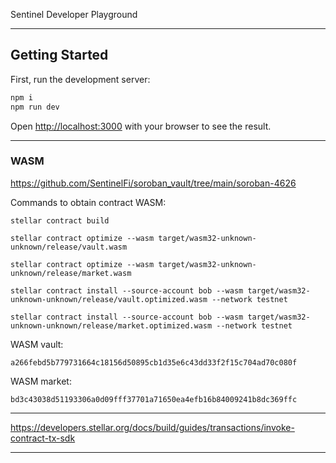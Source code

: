 Sentinel Developer Playground

---

## Getting Started

First, run the development server:

```bash
npm i
npm run dev
```

Open [http://localhost:3000](http://localhost:3000) with your browser to see the result.

---

### WASM

https://github.com/SentinelFi/soroban_vault/tree/main/soroban-4626

Commands to obtain contract WASM:

```
stellar contract build

stellar contract optimize --wasm target/wasm32-unknown-unknown/release/vault.wasm

stellar contract optimize --wasm target/wasm32-unknown-unknown/release/market.wasm

stellar contract install --source-account bob --wasm target/wasm32-unknown-unknown/release/vault.optimized.wasm --network testnet

stellar contract install --source-account bob --wasm target/wasm32-unknown-unknown/release/market.optimized.wasm --network testnet
```

WASM vault:

```
a266febd5b779731664c18156d50895cb1d35e6c43dd33f2f15c704ad70c080f
```

WASM market:

```
bd3c43038d51193306a0d09fff37701a71650ea4efb16b84009241b8dc369ffc
```

---

https://developers.stellar.org/docs/build/guides/transactions/invoke-contract-tx-sdk

---
